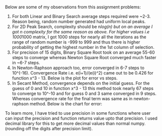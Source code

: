
Below are some of my observations from this assignment problems:
1. For both Linear and Binary Search average steps required were ~2-3. Reason being, random number generated had uniform local peaks.
2. For 2D Peak Search, complexity should be n*log(n) but on an average I got n complexity for the same reason as above. For higher values i.e 1000*1000 matrix, I got 1000 steps for nearly all the iterations as the range of random number is -999 to 999 and thus there is higher probability of getting the highest number in the 1st column of selection.
3. For precision of 15 digits, Binary Square Root took on an average 55-60 steps to converge whereas Newton Square Root converged much faster in ~6-7 steps.
4. In Newton-Raphson approach too, error converged in 6-7 steps to 10^(-16). Convergence Rate i.e. e(i+1)/(e(i)^2) came out to be 0.426 for function x^3 - 13. Below is the plot for error vs steps.
5. In Secant Method, convergence depends on the initial guess. For the guess of 0 and 10 in function x^3 - 13 this method took nearly 67 steps to converge to 10^-10 and for guess 0 and 3 same converged in 9 steps. Whereas convergence rate for the final term was same as in newton-raphson method. Below is the chart for error:

To learn more, I have tried to use precision in some functions where user can input the precision and function returns value upto that precision. I used decimal library for this to get more decimal values than normal numpy. (rounding off the digits after precision limit).

